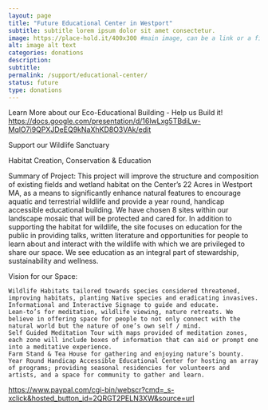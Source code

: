 ```yaml
---
layout: page
title: "Future Educational Center in Westport"
subtitle: subtitle lorem ipsum dolor sit amet consectetur.
image: https://place-hold.it/400x300 #main image, can be a link or a file in assets/img/portfolio
alt: image alt text
categories: donations
description:
subtitle:
permalink: /support/educational-center/
status: future
type: donations
---
```




Learn More about our Eco-Educational Building - Help us Build it!
https://docs.google.com/presentation/d/16lwLxg5TBdiLw-MqlO7i9QPXJDeEQ9kNaXhKD8O3VAk/edit

Support our Wildlife Sanctuary

Habitat Creation, Conservation & Education

Summary of Project: This project will improve the structure and composition of existing fields and wetland habitat on the Center’s 22 Acres in Westport MA, as a means to significantly enhance natural features to encourage aquatic and terrestrial wildlife and provide a year round, handicap accessible educational building. We have chosen 8 sites within our landscape mosaic that will be protected and cared for. In addition to supporting the habitat for wildlife, the site focuses on education for the public in providing talks, written literature and opportunities for people to learn about and interact with the wildlife with which we are privileged to share our space. We see education as an integral part of stewardship, sustainability and wellness.

Vision for our Space:

    Wildlife Habitats tailored towards species considered threatened, improving habitats, planting Native species and eradicating invasives.
    Informational and Interactive Signage to guide and educate. 
    Lean-to’s for meditation, wildlife viewing, nature retreats. We believe in offering space for people to not only connect with the natural world but the nature of one’s own self / mind. 
    Self Guided Meditation Tour with maps provided of meditation zones, each zone will include boxes of information that can aid or prompt one into a meditative experience.
    Farm Stand & Tea House for gathering and enjoying nature’s bounty.
    Year Round Handicap Accessible Educational Center for hosting an array of programs; providing seasonal residencies for volunteers and artists, and a space for community to gather and learn.

https://www.paypal.com/cgi-bin/webscr?cmd=_s-xclick&hosted_button_id=2QRGT2PELN3XW&source=url